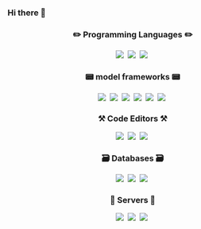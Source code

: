 ### Hi there 👋

<h3 align="center"> ✏️ Programming Languages ✏️ </h3>
<p align="center">
  <img src="https://img.shields.io/badge/Java-FF9E0F?style=for-the-badge&logo=Java&logoColor=white"/></a>&nbsp
  <img src="https://img.shields.io/badge/Python-3766AB?style=for-the-badge&logo=Python&logoColor=white"/></a>&nbsp 
  <img src="https://img.shields.io/badge/Javascript-ffb13b?style=for-the-badge&logo=javascript&logoColor=white"/></a>&nbsp 
  <br>
</p>

<h3 align="center"> 📟 model frameworks 📟 </h3>
<p align="center">
  <img src="https://img.shields.io/badge/Keras-DD0700?style=for-the-badge&logo=keras&logoColor=white"/></a>&nbsp
  <img src="https://img.shields.io/badge/Matplotlib-3152A0?style=for-the-badge&logo=Matplotlib&logoColor=white"/></a>&nbsp
  <img src="https://img.shields.io/badge/numpy-013243?style=for-the-badge&logo=numpy&logoColor=white"/></a>&nbsp
  <img src="https://img.shields.io/badge/pandas-150458?style=for-the-badge&logo=pandas&logoColor=white"/></a>&nbsp
  <img src="https://img.shields.io/badge/scikitlearn-F7931E?style=for-the-badge&logo=scikitlearn&logoColor=white"/></a>&nbsp
  <img src="https://img.shields.io/badge/tensorflow-FF6F00?style=for-the-badge&logo=tensorflow&logoColor=white"/></a>&nbsp
  <br>
</p>

<h3 align="center"> ⚒️ Code Editors ⚒️ </h3>
<p align="center">
  <img src="https://img.shields.io/badge/eclipseide-2C2255?style=for-the-badge&logo=eclipseide&logoColor=white"/></a>&nbsp
  <img src="https://img.shields.io/badge/jupyter-F37626?style=for-the-badge&logo=jupyter&logoColor=white"/></a>&nbsp
  <img src="https://img.shields.io/badge/visualstudiocode-007ACC?style=for-the-badge&logo=visualstudiocode&logoColor=white"/></a>&nbsp
  <br>
</p>

<h3 align="center"> 🗃️ Databases 🗃️ </h3>
<p align="center">
  <img src="https://img.shields.io/badge/oracle-F80000?style=for-the-badge&logo=oracle&logoColor=white"/></a>&nbsp
  <img src="https://img.shields.io/badge/mariadb-003545?style=for-the-badge&logo=mariadb&logoColor=white"/></a>&nbsp
  <img src="https://img.shields.io/badge/mysql-4479A1?style=for-the-badge&logo=mysql&logoColor=white"/></a>&nbsp
  <br>
</p>

<h3 align="center"> 📱 Servers 📱 </h3>
<p align="center">
  <img src="https://img.shields.io/badge/googlecloud-ap4285F4?style=for-the-badge&logo=googlecloud&logoColor=white"/></a>&nbsp
  <img src="https://img.shields.io/badge/apache-D22128?style=for-the-badge&logo=apache&logoColor=white"/></a>&nbsp
  <img src="https://img.shields.io/badge/googlecolab-F9AB00?style=for-the-badge&logo=googlecolab&logoColor=white"/></a>&nbsp
  <br>
</p>
<!--
**chlwlgus97/chlwlgus97** is a ✨ _special_ ✨ repository because its `README.md` (this file) appears on your GitHub profile.

Here are some ideas to get you started:

- 🔭 I’m currently working on ...
- 🌱 I’m currently learning ...
- 👯 I’m looking to collaborate on ...
- 🤔 I’m looking for help with ...
- 💬 Ask me about ...
- 📫 How to reach me: ...
- 😄 Pronouns: ...
- ⚡ Fun fact: ...
-->
